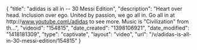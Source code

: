 {
    "title": "adidas is all in -- 30 Messi Edition",
    "description": "Heart over head. Inclusion over ego. United by passion, we go all in. Go all in at http:\/\/www.youtube.com\/adidas to see more. Music is \"Civilization\" from th...",
    "videoid": "154815",
    "date_created": "1398106921",
    "date_modified": "1418181309",
    "type": "captivate",
    "layout": "video",
    "url": "\/v\/adidas-is-all-in-30-messi-edition\/154815"
}